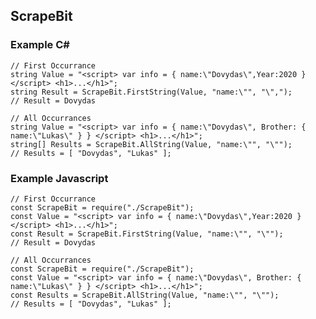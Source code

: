 ## ScrapeBit

### Example C#

    // First Occurrance
    string Value = "<script> var info = { name:\"Dovydas\",Year:2020 } </script> <h1>...</h1>";
    string Result = ScrapeBit.FirstString(Value, "name:\"", "\",");
    // Result = Dovydas
    
    // All Occurrances
    string Value = "<script> var info = { name:\"Dovydas\", Brother: { name:\"Lukas\" } } </script> <h1>...</h1>";
    string[] Results = ScrapeBit.AllString(Value, "name:\"", "\"");
    // Results = [ "Dovydas", "Lukas" ];
    
### Example Javascript

    // First Occurrance
    const ScrapeBit = require("./ScrapeBit");
    const Value = "<script> var info = { name:\"Dovydas\",Year:2020 } </script> <h1>...</h1>";
    const Result = ScrapeBit.FirstString(Value, "name:\"", "\"");
    // Result = Dovydas
    
    // All Occurrances
    const ScrapeBit = require("./ScrapeBit");
    const Value = "<script> var info = { name:\"Dovydas\", Brother: { name:\"Lukas\" } } </script> <h1>...</h1>";
    const Results = ScrapeBit.AllString(Value, "name:\"", "\"");
    // Results = [ "Dovydas", "Lukas" ];
